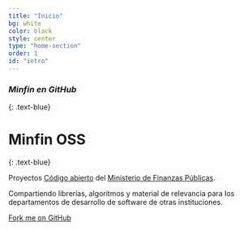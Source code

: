 ```yaml
---
title: "Inicio"
bg: white
color: black
style: center
type: "home-section"
order: 1
id: "intro"
---
```


### *Minfin en GitHub*
{: .text-blue}

<span class="fa-stack subtlecircle" style="font-size:100px; background:rgba(73,167,233,0.1)">
  <i class="fa fa-circle fa-stack-2x text-white"></i>
  <i class="fa fa-file-code-o fa-stack-1x text-blue"></i>
</span>

# Minfin OSS
{: .text-blue}


Proyectos [C&oacute;digo abierto](http://es.wikipedia.org/wiki/C%C3%B3digo_abierto) del [Ministerio de Finanzas P&uacute;blicas](http://www.minfin.gob.gt).

Compartiendo librer&iacute;as, algoritmos y material de relevancia para los departamentos de desarrollo de software de otras instituciones.

<span id="forkongithub">
  <a href="{{ site.source_link }}" class="bg-blue">
    Fork me on GitHub <i class="fa fa-code-fork"></i>
  </a>
</span>
